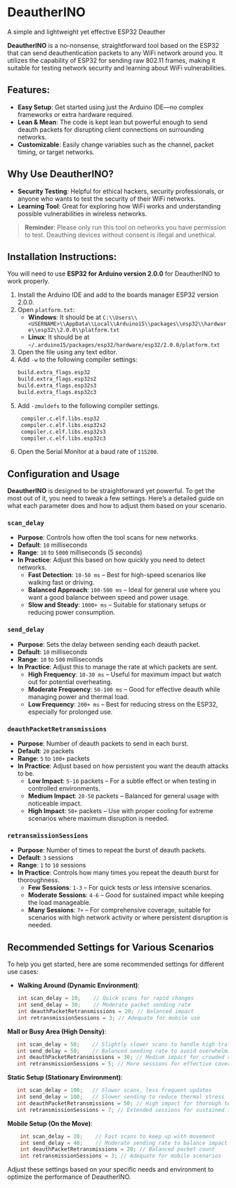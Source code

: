# DeautherINO

A simple and lightweight yet effective ESP32 Deauther

**DeautherINO** is a no-nonsense, straightforward tool based on the ESP32 that can send deauthentication packets to any WiFi network around you. It utilizes the capability of ESP32 for sending raw 802.11 frames, making it suitable for testing network security and learning about WiFi vulnerabilities.

## Features:

- **Easy Setup**: Get started using just the Arduino IDE—no complex frameworks or extra hardware required.
- **Lean & Mean**: The code is kept lean but powerful enough to send deauth packets for disrupting client connections on surrounding networks.
- **Customizable**: Easily change variables such as the channel, packet timing, or target networks.

## Why Use DeautherINO?

- **Security Testing**: Helpful for ethical hackers, security professionals, or anyone who wants to test the security of their WiFi networks.
- **Learning Tool**: Great for exploring how WiFi works and understanding possible vulnerabilities in wireless networks.

> **Reminder**: Please only run this tool on networks you have permission to test. Deauthing devices without consent is illegal and unethical.

## Installation Instructions:

You will need to use **ESP32 for Arduino version 2.0.0** for DeautherINO to work properly.

1. Install the Arduino IDE and add to the boards manager ESP32 version 2.0.0.
2. Open `platform.txt`:
   - **Windows**: It should be at `C:\\Users\\<USERNAME>\\AppData\\Local\\Arduino15\\packages\\esp32\\hardware\\esp32\\2.0.0\\platform.txt`
   - **Linux**: It should be at `~/.arduino15/packages/esp32/hardware/esp32/2.0.0/platform.txt`
3. Open the file using any text editor.
4. Add `-w` to the following compiler settings:
   ```txt
   build.extra_flags.esp32
   build.extra_flags.esp32s2
   build.extra_flags.esp32s3
   build.extra_flags.esp32c3
5. Add `-zmuldefs` to the following compiler settings.
   ```txt
    compiler.c.elf.libs.esp32
    compiler.c.elf.libs.esp32s2
    compiler.c.elf.libs.esp32s3
    compiler.c.elf.libs.esp32c3
6. Open the Serial Monitor at a baud rate of `115200`.

## Configuration and Usage

**DeautherINO** is designed to be straightforward yet powerful. To get the most out of it, you need to tweak a few settings. Here’s a detailed guide on what each parameter does and how to adjust them based on your scenario.

### `scan_delay`
- **Purpose**: Controls how often the tool scans for new networks.
- **Default**: `10` milliseconds
- **Range**: `10` to `5000` milliseconds (5 seconds)
- **In Practice**: Adjust this based on how quickly you need to detect networks.
  - **Fast Detection**: `10-50 ms` – Best for high-speed scenarios like walking fast or driving.
  - **Balanced Approach**: `100-500 ms` – Ideal for general use where you want a good balance between speed and power usage.
  - **Slow and Steady**: `1000+ ms` – Suitable for stationary setups or reducing power consumption.

### `send_delay`
- **Purpose**: Sets the delay between sending each deauth packet.
- **Default**: `10` milliseconds
- **Range**: `10` to `500` milliseconds
- **In Practice**: Adjust this to manage the rate at which packets are sent.
  - **High Frequency**: `10-30 ms` – Useful for maximum impact but watch out for potential overheating.
  - **Moderate Frequency**: `50-100 ms` – Good for effective deauth while managing power and thermal load.
  - **Low Frequency**: `200+ ms` – Best for reducing stress on the ESP32, especially for prolonged use.

### `deauthPacketRetransmissions`
- **Purpose**: Number of deauth packets to send in each burst.
- **Default**: `20` packets
- **Range**: `5` to `100+` packets
- **In Practice**: Adjust based on how persistent you want the deauth attacks to be.
  - **Low Impact**: `5-10` packets – For a subtle effect or when testing in controlled environments.
  - **Medium Impact**: `20-50` packets – Balanced for general usage with noticeable impact.
  - **High Impact**: `50+` packets – Use with proper cooling for extreme scenarios where maximum disruption is needed.

### `retransmissionSessions`
- **Purpose**: Number of times to repeat the burst of deauth packets.
- **Default**: `3` sessions
- **Range**: `1` to `10` sessions
- **In Practice**: Controls how many times you repeat the deauth burst for thoroughness.
  - **Few Sessions**: `1-3` – For quick tests or less intensive scenarios.
  - **Moderate Sessions**: `4-6` – Good for sustained impact while keeping the load manageable.
  - **Many Sessions**: `7+` – For comprehensive coverage, suitable for scenarios with high network activity or where persistent disruption is needed.

## Recommended Settings for Various Scenarios

To help you get started, here are some recommended settings for different use cases:

- **Walking Around (Dynamic Environment)**:
  ```cpp
  int scan_delay = 10;    // Quick scans for rapid changes
  int send_delay = 30;    // Moderate packet sending rate
  int deauthPacketRetransmissions = 20; // Balanced impact
  int retransmissionSessions = 3; // Adequate for mobile use

**Mall or Busy Area (High Density)**:
```cpp
   int scan_delay = 50;    // Slightly slower scans to handle high traffic
   int send_delay = 50;    // Balanced sending rate to avoid overwhelming the ESP32
   int deauthPacketRetransmissions = 30; // Medium impact for crowded areas
   int retransmissionSessions = 5; // More sessions for effective coverage
```

**Static Setup (Stationary Environment)**:
```cpp
   int scan_delay = 100;   // Slower scans, less frequent updates
   int send_delay = 100;   // Slower sending to reduce thermal stress
   int deauthPacketRetransmissions = 50; // High impact for thorough testing
   int retransmissionSessions = 7; // Extended sessions for sustained testing
```

**Mobile Setup (On the Move)**:
```cpp
    int scan_delay = 20;    // Fast scans to keep up with movement
    int send_delay = 40;    // Moderate sending rate to balance impact and stability
    int deauthPacketRetransmissions = 20; // Balanced packet count
    int retransmissionSessions = 3; // Adequate for mobile scenarios
```

Adjust these settings based on your specific needs and environment to optimize the performance of DeautherINO.
